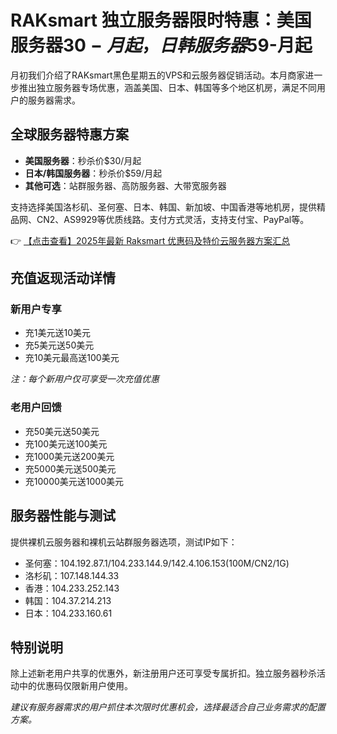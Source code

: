 # RAKsmart 独立服务器限时特惠：美国服务器$30-月起，日韩服务器$59-月起

月初我们介绍了RAKsmart黑色星期五的VPS和云服务器促销活动。本月商家进一步推出独立服务器专场优惠，涵盖美国、日本、韩国等多个地区机房，满足不同用户的服务器需求。

## 全球服务器特惠方案

- **美国服务器**：秒杀价$30/月起
- **日本/韩国服务器**：秒杀价$59/月起
- **其他可选**：站群服务器、高防服务器、大带宽服务器

支持选择美国洛杉矶、圣何塞、日本、韩国、新加坡、中国香港等地机房，提供精品网、CN2、AS9929等优质线路。支付方式灵活，支持支付宝、PayPal等。

👉 [【点击查看】2025年最新 Raksmart 优惠码及特价云服务器方案汇总](https://bit.ly/raksmart)

## 充值返现活动详情

### 新用户专享
- 充1美元送10美元
- 充5美元送50美元
- 充10美元最高送100美元

*注：每个新用户仅可享受一次充值优惠*

### 老用户回馈
- 充50美元送50美元
- 充100美元送100美元
- 充1000美元送200美元
- 充5000美元送500美元
- 充10000美元送1000美元

## 服务器性能与测试

提供裸机云服务器和裸机云站群服务器选项，测试IP如下：

- 圣何塞：104.192.87.1/104.233.144.9/142.4.106.153(100M/CN2/1G)
- 洛杉矶：107.148.144.33
- 香港：104.233.252.143
- 韩国：104.37.214.213
- 日本：104.233.160.61

## 特别说明

除上述新老用户共享的优惠外，新注册用户还可享受专属折扣。独立服务器秒杀活动中的优惠码仅限新用户使用。

*建议有服务器需求的用户抓住本次限时优惠机会，选择最适合自己业务需求的配置方案。*
